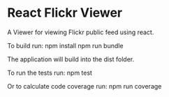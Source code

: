 React Flickr Viewer
====================

A Viewer for viewing Flickr public feed using react.

To build run:
		npm install
		npm run bundle

The application will build into the dist folder.

To run the tests run:
		npm test

Or to calculate code coverage run:
		npm run coverage